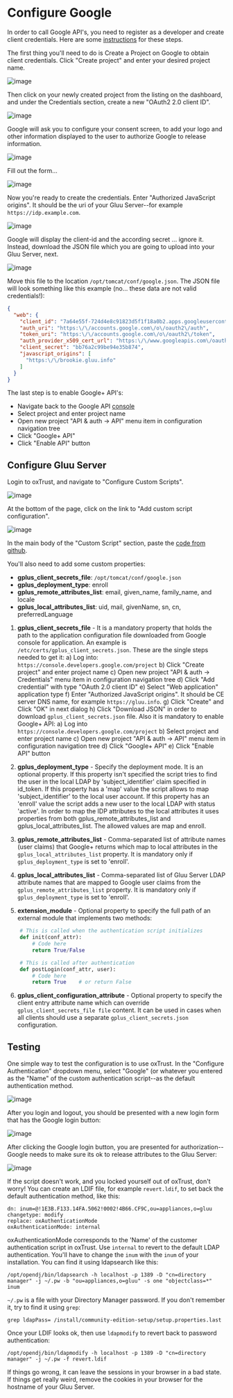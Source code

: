 # Configure Google

In order to call Google API's, you need to register as a developer and
create client credentials. Here are some
[instructions](https://developers.google.com/identity/protocols/OAuth2)
for these steps.

The first thing you'll need to do is Create a Project on Google to obtain
client credentials. Click "Create project" and enter your desired
project name.

![image](../img/google_login/01-create-project.png)

Then click on your newly created project from the listing on the
dashboard, and under the Credentials section, create a new "OAuth2 2.0
client ID". 

![image](../img/google_login/02-create-oauth2-creds.png)

Google will ask you to configure your consent screen, to add your logo
and other information displayed to the user to authorize Google to
release information.

![image](../img/google_login/03-create-oauth2-creds.png)

Fill out the form...

![image](../img/google_login/04-configure-authorization-page.png)

Now you're ready to create the credentials. Enter "Authorized JavaScript
origins". It should be the uri of your Gluu Server--for example
`https://idp.example.com`.

![image](../img/google_login/05-create-oauth2-creds.png)

Google will display the client-id and the according secret ... ignore
it. Instead, download the JSON file which you are going to upload into
your Gluu Server, next.

![image](../img/google_login/06-download_json.png)

Move this file to the location `/opt/tomcat/conf/google.json`. The JSON
file will look something like this example (no... these data are not
valid credentials!):

```json
{
  "web": {
    "client_id": "7a64e55f-724d4e8c91823d5f1f18a0b2.apps.googleusercontent.com",
    "auth_uri": "https:\/\/accounts.google.com\/o\/oauth2\/auth",
    "token_uri": "https:\/\/accounts.google.com\/o\/oauth2\/token",
    "auth_provider_x509_cert_url": "https:\/\/www.googleapis.com\/oauth2\/v1\/certs",
    "client_secret": "bb76a2c99be94e35b874",
    "javascript_origins": [
      "https:\/\/brookie.gluu.info"
    ]
  }
}
```

The last step is to enable Google+ API's:

 - Navigate back to the Google API [console](https://console.developers.google.com/project)
 - Select project and enter project name
 - Open new project "API & auth -> API" menu item in configuration navigation tree
 - Click "Google+ API"
 - Click "Enable API" button

## Configure Gluu Server

Login to oxTrust, and navigate to "Configure Custom Scripts".

![image](../img/google_login/06-manage-custom-scripts.png)

At the bottom of the page, click on the link to "Add custom script
configuration".

![image](../img/google_login/07-add_custom_script.png)

In the main body of the "Custom Script" section, paste the [code from
github](https://raw.githubusercontent.com/GluuFederation/oxAuth/master/Server/integrations/gplus/GooglePlusExternalAuthenticator.py).

You'll also need to add some custom properties:

 * __gplus_client_secrets_file__: `/opt/tomcat/conf/google.json`
 * __gplus_deployment_type__: enroll
 * __gplus_remote_attributes_list__: email, given_name, family_name, and locale
 * __gplus_local_attributes_list__: uid, mail, givenName, sn, cn, preferredLanguage

1. __gplus_client_secrets_file__ - It is a mandatory property that holds
   the path to the application configuration file downloaded from Google
   console for application. An example is `/etc/certs/gplus_client_secrets.json`.
   These are the single steps needed to get it:
    a) Log into: `https://console.developers.google.com/project`
    b) Click "Create project" and enter project name
    c) Open new project "API & auth -> Credentials" menu item in configuration navigation tree
    d) Click "Add credential" with type "OAuth 2.0 client ID"
    e) Select "Web application" application type
    f) Enter "Authorized JavaScript origins". It should be CE server DNS
       name, for example `https://gluu.info`.
    g) Click "Create" and Click "OK" in next dialog
    h) Click "Download JSON" in order to download
       `gplus_client_secrets.json` file.
    Also it is mandatory to enable Google+ API:
    a) Log into `https://console.developers.google.com/project`
    b) Select project and enter project name
    c) Open new project "API & auth -> API" menu item in configuration navigation tree
    d) Click "Google+ API"
    e) Click "Enable API" button

2. __gplus_deployment_type__ - Specify the deployment mode. It is an
optional property. If this property isn't specified the script tries to
find the user in the local LDAP by 'subject_identifier' claim specified
in id_token. If this property has a 'map' value the script allows to map
'subject_identifier' to the local user account. If this property has an
'enroll' value the script adds a new user to the local LDAP with status
'active'. In order to map the IDP attributes to the local attributes it
uses properties from both gplus_remote_attributes_list and
gplus_local_attributes_list. The allowed values are map and enroll.

3. __gplus_remote_attributes_list__ - Comma-separated list of attribute
names (user claims) that Google+ returns which map to local attributes
in the `gplus_local_attributes_list` property. It is mandatory only if
`gplus_deployment_type` is set to 'enroll'.

4. __gplus_local_attributes_list__ - Comma-separated list of Gluu Server
LDAP attribute names that are mapped to Google user claims from the
`gplus_remote_attributes_list` property. It is mandatory only if
`gplus_deployment_type` is set to 'enroll'.

5. __extension_module__ - Optional property to specify the full path of
an external module that implements two methods:

```python
    # This is called when the authentication script initializes
    def init(conf_attr):
        # Code here
        return True/False

    # This is called after authentication
    def postLogin(conf_attr, user):
        # Code here
        return True    # or return False
```

6. __gplus_client_configuration_attribute__ - Optional property to
specify the client entry attribute name which can override
`gplus_client_secrets_file file` content. It can be used in cases when
all clients should use a separate `gplus_client_secrets.json`
configuration.

## Testing

One simple way to test the configuration is to use oxTrust. In the
"Configure Authentication" dropdown menu, select "Google" (or whatever
you entered as the "Name" of the custom authentication script--as the
default authentication method.

![image](../img/google_login/08-select_default_authentication.png)

After you login and logout, you should be presented with a new login
form that has the Google login button:

![image](../img/google_login/09-google-authentication-button.png)

After clicking the Google login button, you are presented for
authorization--Google needs to make sure its ok to release attributes to
the Gluu Server:

![image](../img/google_login/10-google-authorization.png)

If the script doesn't work, and you locked yourself out of oxTrust,
don't worry! You can create an LDIF file, for example `revert.ldif`, to
set back the default authentication method, like this:

```
dn: inum=@!1E3B.F133.14FA.5062!0002!4B66.CF9C,ou=appliances,o=gluu
changetype: modify
replace: oxAuthenticationMode
oxAuthenticationMode: internal
```

oxAuthenticationMode corresponds to the 'Name' of the customer
authentication script in oxTrust. Use `internal` to revert to the
default LDAP authentication. You'll have to change the `inum` with the
`inum` of your installation. You can find it using ldapsearch like this:

```
/opt/opendj/bin/ldapsearch -h localhost -p 1389 -D "cn=directory manager" -j ~/.pw -b "ou=appliances,o=gluu" -s one "objectclass=*" inum
```

`~/.pw` is a file with your Directory Manager password. If you don't
remember it, try to find it using `grep`: 

```
grep ldapPass= /install/community-edition-setup/setup.properties.last
```

Once your LDIF looks ok, then use `ldapmodify` to revert back to
password authentication:

```
/opt/opendj/bin/ldapmodify -h localhost -p 1389 -D "cn=directory manager" -j ~/.pw -f revert.ldif
```

If things go wrong, it can leave the sessions in your browser in a bad
state. If things get really weird, remove the cookies in your browser
for the hostname of your Gluu Server.

